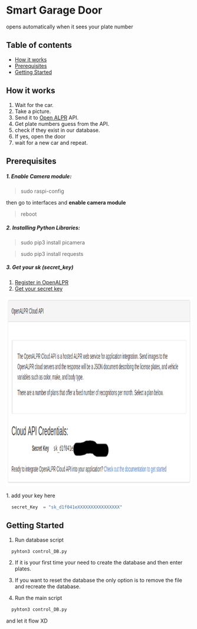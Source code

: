 # Smart Garage Door
opens automatically when it sees your plate number
<p></p>

## Table of contents  
- [How it works](#how-it-works)
- [Prerequisites](#prerequisites)
- [Getting Started](#getting-started)

<p></p>

## How it works
1. Wait for the car.
1. Take a picture.
1. Send it to [Open ALPR](https://www.openalpr.com/) API.
1. Get plate numbers guess from the API.
1. check if they exist in our database.
1. If yes, open the door
1. wait for a new car and repeat.

<p></p>

## Prerequisites
##### 1. Enable Camera module:
> sudo raspi-config

then go to interfaces and __enable camera module__

> reboot

##### 2. Installing Python Libraries:
> sudo pip3 install picamera

> sudo pip3 install requests

##### 3. Get your sk (secret_key)
1. [Register in OpenALPR](https://cloud.openalpr.com/account/register)
1. [Get your secret key](https://cloud.openalpr.com/cloudapi/)
<p align="center">
  <img width="800" height="512" src="https://github.com/AlphaArslan/Smart_Garage_Door/blob/master/secret_key.png">
</p>
1. add your key here

```python
  secret_Key  = "sk_d1f041eXXXXXXXXXXXXXXXX"
```

<p></p>


## Getting Started
1. Run database script

```bash
  pyhton3 control_DB.py
```

2. If it is your first time your need to create the database and then enter plates.

3. If you want to reset the database the only option is to remove the file and recreate the database.

4. Run the main script

```bash
  pyhton3 control_DB.py
```

and let it flow XD
